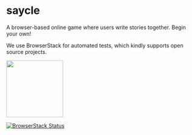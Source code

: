 # saycle
A browser-based online game where users write stories together. Begin your own!




We use BrowserStack for automated tests, which kindly supports open source projects.

<img width="150" src="https://p14.zdusercontent.com/attachment/1015988/SsOVMUQJCC7yZY0M6rDV00tIZ?token=eyJhbGciOiJkaXIiLCJlbmMiOiJBMTI4Q0JDLUhTMjU2In0..je4KzFLbJ9vVt3HmBdA0Bg.FqVxsyI8xRMIWUQmGUP5DpT4BkrBWvKUsRG_Lz2F9Dl2Xc8Rp30Z5bHQ0NNquNQ2W-AKFlm1qbO-l1Rhj2VZG1HoodHtM_7sP1_VMR7juKldN0K-SnOjgZxpXBWvXOguOqwBJoVOBhwzt96mfuj78Twrk4RE5cnJluZUZOw6ca9LCOW1lgrhYXAeJbd2HpLkUaHrAq86-F2iQU8FXIBAOg4wuT58K6DYFXP5rGCVKoF8_qBfHzP7LO8YQg9PUGQWEPUBVzuePlO4YnlqhM2VEs6bF63M_hdHhgXSXbLFUmw.MNxd-EAFL6PtcWd7b0CarA" />

[![BrowserStack Status](https://www.browserstack.com/automate/badge.svg?badge_key=U0p4TDZmK0dNcTYrWEZzdjVrYndoT3BLOFZnZ2YybVdPT0lBSUs5QzBJMD0tLVJWTitOZTF2Ulp4VkF1d2Y0ejlBR3c9PQ==--bf78c5eec49463ab390eb231854419d3cbb6540f)](https://www.browserstack.com/automate/public-build/U0p4TDZmK0dNcTYrWEZzdjVrYndoT3BLOFZnZ2YybVdPT0lBSUs5QzBJMD0tLVJWTitOZTF2Ulp4VkF1d2Y0ejlBR3c9PQ==--bf78c5eec49463ab390eb231854419d3cbb6540f)
